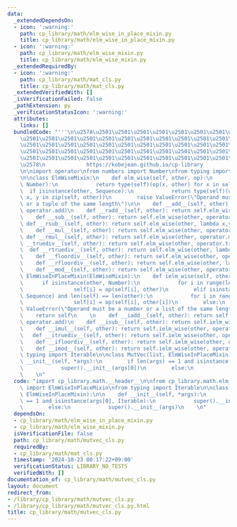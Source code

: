 ```yaml
---
data:
  _extendedDependsOn:
  - icon: ':warning:'
    path: cp_library/math/elm_wise_in_place_mixin.py
    title: cp_library/math/elm_wise_in_place_mixin.py
  - icon: ':warning:'
    path: cp_library/math/elm_wise_mixin.py
    title: cp_library/math/elm_wise_mixin.py
  _extendedRequiredBy:
  - icon: ':warning:'
    path: cp_library/math/mat_cls.py
    title: cp_library/math/mat_cls.py
  _extendedVerifiedWith: []
  _isVerificationFailed: false
  _pathExtension: py
  _verificationStatusIcon: ':warning:'
  attributes:
    links: []
  bundledCode: "'''\n\u257A\u2501\u2501\u2501\u2501\u2501\u2501\u2501\u2501\u2501\u2501\
    \u2501\u2501\u2501\u2501\u2501\u2501\u2501\u2501\u2501\u2501\u2501\u2501\u2501\
    \u2501\u2501\u2501\u2501\u2501\u2501\u2501\u2501\u2501\u2501\u2501\u2501\u2501\
    \u2501\u2501\u2501\u2501\u2501\u2501\u2501\u2501\u2501\u2501\u2501\u2501\u2501\
    \u2501\u2501\u2501\u2501\u2501\u2501\u2501\u2501\u2501\u2501\u2501\u2501\u2501\
    \u2578\n             https://kobejean.github.io/cp-library               \n'''\n\
    \n\nimport operator\nfrom numbers import Number\nfrom typing import Sequence\n\
    \n\nclass ElmWiseMixin:\n    def elm_wise(self, other, op):\n        if isinstance(other,\
    \ Number):\n            return type(self)(op(x, other) for x in self)\n      \
    \  if isinstance(other, Sequence):\n            return type(self)(op(x, y) for\
    \ x, y in zip(self, other))\n        raise ValueError(\"Operand must be a number\
    \ or a tuple of the same length\")\n\n    def __add__(self, other): return self.elm_wise(other,\
    \ operator.add)\n    def __radd__(self, other): return self.elm_wise(other, operator.add)\n\
    \    def __sub__(self, other): return self.elm_wise(other, operator.sub)\n   \
    \ def __rsub__(self, other): return self.elm_wise(other, lambda x,y: operator.sub(y,x))\n\
    \    def __mul__(self, other): return self.elm_wise(other, operator.mul)\n   \
    \ def __rmul__(self, other): return self.elm_wise(other, operator.mul)\n    def\
    \ __truediv__(self, other): return self.elm_wise(other, operator.truediv)\n  \
    \  def __rtruediv__(self, other): return self.elm_wise(other, lambda x,y: operator.truediv(y,x))\n\
    \    def __floordiv__(self, other): return self.elm_wise(other, operator.floordiv)\n\
    \    def __rfloordiv__(self, other): return self.elm_wise(other, lambda x,y: operator.floordiv(y,x))\n\
    \    def __mod__(self, other): return self.elm_wise(other, operator.mod)\n\nclass\
    \ ElmWiseInPlaceMixin(ElmWiseMixin):\n    def ielm_wise(self, other, op):\n  \
    \      if isinstance(other, Number):\n            for i in range(len(self)):\n\
    \                self[i] = op(self[i], other)\n        elif isinstance(other,\
    \ Sequence) and len(self) == len(other):\n            for i in range(len(self)):\n\
    \                self[i] = op(self[i], other[i])\n        else:\n            raise\
    \ ValueError(\"Operand must be a number or a list of the same length\")\n    \
    \    return self\n    \n    def __iadd__(self, other): return self.ielm_wise(other,\
    \ operator.add)\n    def __isub__(self, other): return self.ielm_wise(other, operator.sub)\n\
    \    def __imul__(self, other): return self.ielm_wise(other, operator.mul)\n \
    \   def __itruediv__(self, other): return self.ielm_wise(other, operator.truediv)\n\
    \    def __ifloordiv__(self, other): return self.ielm_wise(other, operator.floordiv)\n\
    \    def __imod__(self, other): return self.ielm_wise(other, operator.mod)\nfrom\
    \ typing import Iterable\n\nclass MutVec(list, ElmWiseInPlaceMixin):\n\n    def\
    \ __init__(self, *args):\n        if len(args) == 1 and isinstance(args[0], Iterable):\n\
    \            super().__init__(args[0])\n        else:\n            super().__init__(args)\n\
    \    \n"
  code: "import cp_library.math.__header__\n\nfrom cp_library.math.elm_wise_in_place_mixin\
    \ import ElmWiseInPlaceMixin\nfrom typing import Iterable\n\nclass MutVec(list,\
    \ ElmWiseInPlaceMixin):\n\n    def __init__(self, *args):\n        if len(args)\
    \ == 1 and isinstance(args[0], Iterable):\n            super().__init__(args[0])\n\
    \        else:\n            super().__init__(args)\n    \n"
  dependsOn:
  - cp_library/math/elm_wise_in_place_mixin.py
  - cp_library/math/elm_wise_mixin.py
  isVerificationFile: false
  path: cp_library/math/mutvec_cls.py
  requiredBy:
  - cp_library/math/mat_cls.py
  timestamp: '2024-10-23 00:17:22+09:00'
  verificationStatus: LIBRARY_NO_TESTS
  verifiedWith: []
documentation_of: cp_library/math/mutvec_cls.py
layout: document
redirect_from:
- /library/cp_library/math/mutvec_cls.py
- /library/cp_library/math/mutvec_cls.py.html
title: cp_library/math/mutvec_cls.py
---
```

